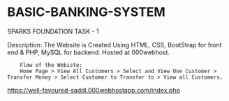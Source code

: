 # BASIC-BANKING-SYSTEM
SPARKS FOUNDATION TASK - 1

Description: 
    The Website is Created Using HTML, CSS, BootStrap for front end & PHP, MySQL for backend.
    Hosted at 000webhost.
		
		Flow of the Webiste:
		Home Page > View All Customers > Select and View One Customer > Transfer Money > Select Customer to Transfer to > View all Customers.

https://well-favoured-saddl.000webhostapp.com/index.php

